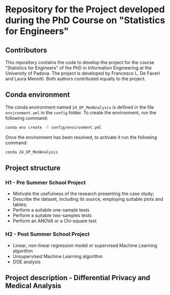 # Repository for the Project developed during the PhD Course on "Statistics for Engineers"

## Contributors
This repository contains the code to develop the project for the course "Statistics for Engineers" of the PhD in Information Engineering at the University of Padova. The project is developed by Francesco L. De Faveri and Laura Menotti. Both authors contributed equally to the project.

## Conda environment
The conda environment named `24_DP_MedAnalysis` is defined in the file `environment.yml` in the `config` folder. To create the environment, run the following command:
```bash
conda env create -f config/environment.yml
```
Once the environment has been resolved, to activate it run the following command:
```bash
conda 24_DP_MedAnalysis
```

## Project structure
### H1 - Pre Summer School Project

- Motivate the usefulness of the research presenting the case study;
- Describe the dataset, including its source, employing suitable plots and tables; 
- Perform a suitable one-sample tests
- Perform a suitable two-samples tests
- Perform an ANOVA or a Chi-square test

### H2 - Post Summer School Project

- Linear, non-linear regression model or supervised Machine Learning algorithm
- Unsupervised Machine Learning algorithm
- DOE analysis

## Project description - Differential Privacy and Medical Analysis

